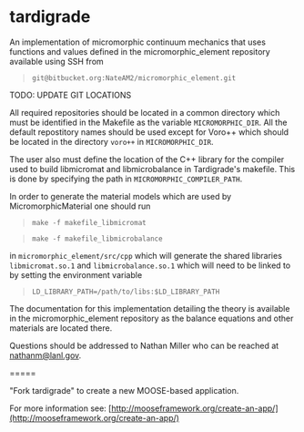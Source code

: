 # tardigrade

An implementation of micromorphic continuum mechanics that uses functions and 
values defined in the micromorphic_element repository available using SSH 
from
> `git@bitbucket.org:NateAM2/micromorphic_element.git`

TODO: UPDATE GIT LOCATIONS

All required repositories should be located in a common directory which must 
be identified in the Makefile as the variable `MICROMORPHIC_DIR`. All the 
default repostitory names should be used except for Voro++ which should be
located in the directory `voro++` in `MICROMORPHIC_DIR`.

The user also must define the location of the C++ library for the compiler
used to build libmicromat and libmicrobalance in Tardigrade's makefile. This
is done by specifying the path in `MICROMORPHIC_COMPILER_PATH`.

In order to generate the material models which are used by MicromorphicMaterial 
one should run

> `make -f makefile_libmicromat`

> `make -f makefile_libmicrobalance`

 in `micromorphic_element/src/cpp`
which will generate the shared libraries `libmicromat.so.1` and `libmicrobalance.so.1` 
which will need to be linked to by setting the environment variable

> `LD_LIBRARY_PATH=/path/to/libs:$LD_LIBRARY_PATH`

The documentation for this implementation detailing the theory is available 
in the micromorphic_element repository as the balance equations and other 
materials are located there.

Questions should be addressed to Nathan Miller who can be reached at 
nathanm@lanl.gov.

=====

"Fork tardigrade" to create a new MOOSE-based application.

For more information see: [http://mooseframework.org/create-an-app/](http://mooseframework.org/create-an-app/)
